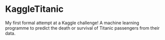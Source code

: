 # KaggleTitanic
My first formal attempt at a Kaggle challenge! A machine learning programme to predict the death or survival of Titanic passengers from their data.

